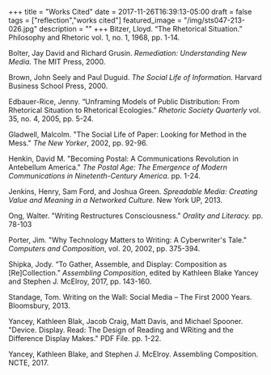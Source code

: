 +++
title = "Works Cited"
date = 2017-11-26T16:39:13-05:00
draft = false
tags = ["reflection","works cited"]
featured_image = "/img/sts047-213-026.jpg"
description = ""
+++
Bitzer, Lloyd. “The Rhetorical Situation.” Philosophy and Rhetoric vol. 1, no. 1, 1968, pp. 1-14.

Bolter, Jay David and Richard Grusin. *Remediation: Understanding New Media.* The MIT Press, 2000.

Brown, John Seely and Paul Duguid. *The Social Life of Information.* Harvard Business School Press, 2000.

Edbauer-Rice, Jenny. “Unframing Models of Public Distribution: From Rhetorical Situation to Rhetorical Ecologies.” *Rhetoric Society Quarterly* vol. 35, no. 4, 2005, pp. 5-24.

Gladwell, Malcolm. "The Social Life of Paper: Looking for Method in the Mess." *The New Yorker*, 2002, pp. 92-96.

Henkin, David M. "Becoming Postal: A Communications Revolution in Antebellum America." *The Postal Age: The Emergence of Modern Communications in Ninetenth-Century America*. pp. 1-24.

Jenkins, Henry, Sam Ford, and Joshua Green. *Spreadable Media: Creating Value and Meaning in a Networked Culture.* New York UP, 2013.

Ong, Walter. "Writing Restructures Consciousness." *Orality and Literacy.* pp. 78-103

Porter, Jim. "Why Technology Matters to Writing: A Cyberwriter's Tale." *Computers and Composition*, vol. 20, 2002, pp. 375-394.

Shipka, Jody. “To Gather, Assemble, and Display: Composition as [Re]Collection.” *Assembling Composition*, edited by Kathleen Blake Yancey and Stephen J. McElroy, 2017, pp. 143-160.

Standage, Tom. Writing on the Wall: Social Media – The First 2000 Years. Bloomsbury, 2013.

Yancey, Kathleen Blak, Jacob Craig, Matt Davis, and Michael Spooner. "Device. Display. Read: The Design of Reading and WRiting and the Difference Display Makes." PDF File. pp. 1-22.

Yancey, Kathleen Blake, and Stephen J. McElroy. Assembling Composition. NCTE, 2017.

